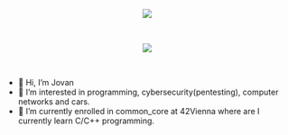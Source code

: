 <html>
  <p align=center><img align=center src="https://komarev.com/ghpvc/?username=lavzd13&color=blueviolet&style=for-the-badge" ></img></p>
  <br>
  <p align=center><img src="https://user-images.githubusercontent.com/74038190/225813708-98b745f2-7d22-48cf-9150-083f1b00d6c9.gif" ></img></p>
  <br>
  <p>
    <ul>
    <li>👋 Hi, I’m Jovan</li>
    <li>👀 I’m interested in programming, cybersecurity(pentesting), computer networks and cars.</li>
    <li>🌱 I’m currently enrolled in common_core at 42Vienna where are I currently learn C/C++ programming.</li>
    </ul>
  </p>

</html>
